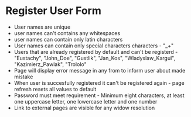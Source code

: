 # Register User Form

- User names are unique
- user names can't contains any whitespaces
- user names can contain only latin characters  
- User names can contain only special characters characters - "_+"  
- Users that are already registered by default and can't be registerd  - "Eustachy", "John_Doe", "Gustlik", "Jan_Kos", "Wladyslaw_Kargul", "Kazimierz_Pawlak", "Trololo"  
- Page will display error message in any from to inform user about made mistake  
- When user is succesfully registered it can't be registered again - page refresh resets all values to default
- Password must meet requirement - Minimum eight characters, at least one uppercase letter, one lowercase letter and one number  
- Link to external pages are visible for any widow resolution
